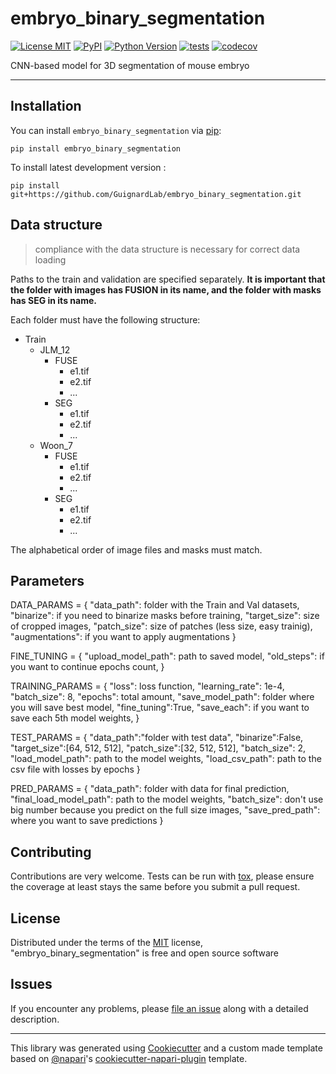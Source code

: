 # embryo_binary_segmentation

[![License MIT](https://img.shields.io/pypi/l/embryo_binary_segmentation.svg?color=green)](https://github.com/GuignardLab/embryo_binary_segmentation/raw/main/LICENSE)
[![PyPI](https://img.shields.io/pypi/v/embryo_binary_segmentation.svg?color=green)](https://pypi.org/project/embryo_binary_segmentation)
[![Python Version](https://img.shields.io/pypi/pyversions/embryo_binary_segmentation.svg?color=green)](https://python.org)
[![tests](https://github.com/GuignardLab/embryo_binary_segmentation/workflows/tests/badge.svg)](https://github.com/GuignardLab/embryo_binary_segmentation/actions)
[![codecov](https://codecov.io/gh/GuignardLab/embryo_binary_segmentation/branch/main/graph/badge.svg)](https://codecov.io/gh/GuignardLab/embryo_binary_segmentation)

CNN-based model for 3D segmentation of mouse embryo

----------------------------------

## Installation

You can install `embryo_binary_segmentation` via [pip]:

    pip install embryo_binary_segmentation



To install latest development version :

    pip install git+https://github.com/GuignardLab/embryo_binary_segmentation.git


## Data structure

> compliance with the data structure is necessary for correct data loading

Paths to the train and validation are specified separately. **It is important that the folder with images has FUSION in its name, and the folder with masks has SEG in its name.**

Each folder must have the following structure:

- Train
    - JLM_12
        - FUSE
            - e1.tif
            - e2.tif
            - ...
        - SEG
            - e1.tif
            - e2.tif
            - ...
    - Woon_7
        - FUSE
            - e1.tif
            - e2.tif
            - ...
        - SEG
            - e1.tif
            - e2.tif
            - ...

The alphabetical order of image files and masks must match.


## Parameters

DATA_PARAMS = {
    "data_path": folder with the Train and Val datasets,
    "binarize": if you need to binarize masks before training,
    "target_size": size of cropped images,
    "patch_size": size of patches (less size, easy trainig),
    "augmentations": if you want to apply augmentations
}  

FINE_TUNING = {
    "upload_model_path": path to saved model,
    "old_steps": if you want to continue epochs count,
}


TRAINING_PARAMS = {
    "loss": loss function,
    "learning_rate": 1e-4,
    "batch_size": 8,
    "epochs": total amount,
    "save_model_path": folder where you will save best model,
    "fine_tuning":True,
    "save_each": if you want to save each 5th model weights,
}

TEST_PARAMS = {
    "data_path":"folder with test data",
    "binarize":False,
    "target_size":[64, 512, 512],
    "patch_size":[32, 512, 512],
    "batch_size": 2,
    "load_model_path": path to the model weights,
    "load_csv_path": path to the csv file with losses by epochs
}

PRED_PARAMS = {
    "data_path": folder with data for final prediction,
    "final_load_model_path": path to the model weights,
    "batch_size": don't use big number because you predict on the full size images,
    "save_pred_path": where you want to save predictions
}


## Contributing

Contributions are very welcome. Tests can be run with [tox], please ensure
the coverage at least stays the same before you submit a pull request.

## License

Distributed under the terms of the [MIT] license,
"embryo_binary_segmentation" is free and open source software

## Issues

If you encounter any problems, please [file an issue] along with a detailed description.

----------------------------------

This library was generated using [Cookiecutter] and a custom made template based on [@napari]'s [cookiecutter-napari-plugin] template.


[napari]: https://github.com/napari/napari
[Cookiecutter]: https://github.com/audreyr/cookiecutter
[@napari]: https://github.com/napari
[MIT]: http://opensource.org/licenses/MIT
[BSD-3]: http://opensource.org/licenses/BSD-3-Clause
[GNU GPL v3.0]: http://www.gnu.org/licenses/gpl-3.0.txt
[GNU LGPL v3.0]: http://www.gnu.org/licenses/lgpl-3.0.txt
[Apache Software License 2.0]: http://www.apache.org/licenses/LICENSE-2.0
[Mozilla Public License 2.0]: https://www.mozilla.org/media/MPL/2.0/index.txt
[cookiecutter-napari-plugin]: https://github.com/napari/cookiecutter-napari-plugin
[pip]: https://pypi.org/project/pip/
[PyPI]: https://pypi.org/
[tox]: https://tox.readthedocs.io/en/latest/

[file an issue]: https://github.com/GuignardLab/embryo_binary_segmentation/issues

